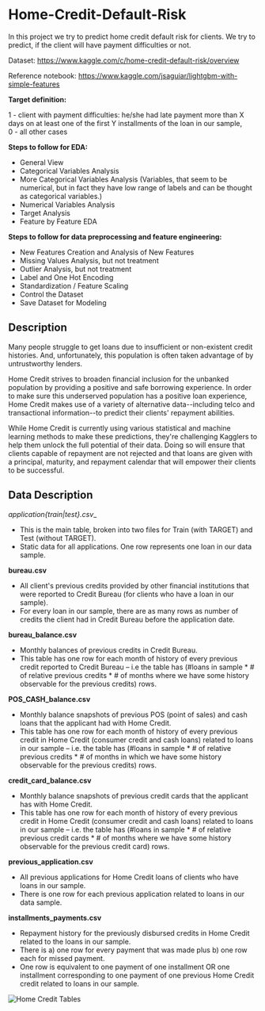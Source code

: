 # Home-Credit-Default-Risk

In this project we try to predict home credit default risk for clients. We try to predict, if the client will have payment difficulties or not.

Dataset: https://www.kaggle.com/c/home-credit-default-risk/overview

Reference notebook: https://www.kaggle.com/jsaguiar/lightgbm-with-simple-features



__Target definition:__ 

1 - client with payment difficulties: he/she had late payment more than X days on at least one of the first Y installments of the loan in our sample,              
0 - all other cases


__Steps to follow for EDA:__

- General View
- Categorical Variables Analysis
- More Categorical Variables Analysis (Variables, that seem to be numerical, but in fact they have low range of labels and can be thought as categorical variables.)
- Numerical Variables Analysis
- Target Analysis
- Feature by Feature EDA

__Steps to follow for data preprocessing and feature engineering:__

- New Features Creation and Analysis of New Features
- Missing Values Analysis, but not treatment
- Outlier Analysis, but not treatment
- Label and One Hot Encoding
- Standardization / Feature Scaling
- Control the Dataset
- Save Dataset for Modeling

## Description

Many people struggle to get loans due to insufficient or non-existent credit histories. And, unfortunately, this population is often taken advantage of by untrustworthy lenders.

Home Credit strives to broaden financial inclusion for the unbanked population by providing a positive and safe borrowing experience. In order to make sure this underserved population has a positive loan experience, Home Credit makes use of a variety of alternative data--including telco and transactional information--to predict their clients' repayment abilities.

While Home Credit is currently using various statistical and machine learning methods to make these predictions, they're challenging Kagglers to help them unlock the full potential of their data. Doing so will ensure that clients capable of repayment are not rejected and that loans are given with a principal, maturity, and repayment calendar that will empower their clients to be successful.

## Data Description

__application_{train|test}.csv__
- This is the main table, broken into two files for Train (with TARGET) and Test (without TARGET).
- Static data for all applications. One row represents one loan in our data sample.

__bureau.csv__

- All client's previous credits provided by other financial institutions that were reported to Credit Bureau (for clients who have a loan in our sample).
- For every loan in our sample, there are as many rows as number of credits the client had in Credit Bureau before the application date.

__bureau_balance.csv__

- Monthly balances of previous credits in Credit Bureau.
- This table has one row for each month of history of every previous credit reported to Credit Bureau – i.e the table has (#loans in sample * # of relative previous credits * # of months where we have some history observable for the previous credits) rows.

__POS_CASH_balance.csv__

- Monthly balance snapshots of previous POS (point of sales) and cash loans that the applicant had with Home Credit.
- This table has one row for each month of history of every previous credit in Home Credit (consumer credit and cash loans) related to loans in our sample – i.e. the table has (#loans in sample * # of relative previous credits * # of months in which we have some history observable for the previous credits) rows.

__credit_card_balance.csv__

- Monthly balance snapshots of previous credit cards that the applicant has with Home Credit.
- This table has one row for each month of history of every previous credit in Home Credit (consumer credit and cash loans) related to loans in our sample – i.e. the table has (#loans in sample * # of relative previous credit cards * # of months where we have some history observable for the previous credit card) rows.

__previous_application.csv__

- All previous applications for Home Credit loans of clients who have loans in our sample.
- There is one row for each previous application related to loans in our data sample.

__installments_payments.csv__

- Repayment history for the previously disbursed credits in Home Credit related to the loans in our sample.
- There is a) one row for every payment that was made plus b) one row each for missed payment.
- One row is equivalent to one payment of one installment OR one installment corresponding to one payment of one previous Home Credit credit related to loans in our sample.

![Home Credit Tables](https://storage.googleapis.com/kaggle-media/competitions/home-credit/home_credit.png)
